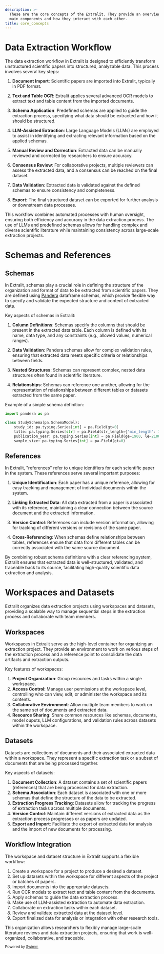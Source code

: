 ```yaml
---
description: >-
  These are the core concepts of the Extralit. They provide an overview of the
  main components and how they interact with each other.
title: core_concepts
---
```

# Data Extraction Workflow

The data extraction workflow in Extralit is designed to efficiently transform unstructured scientific papers into structured, analyzable data. This process involves several key steps:

1. **Document Import**: Scientific papers are imported into Extralit, typically in PDF format.

2. **Text and Table OCR**: Extralit applies several advanced OCR models to extract text and table content from the imported documents.

3. **Schema Application**: Predefined schemas are applied to guide the extraction process, specifying what data should be extracted and how it should be structured.

4. **LLM-Assisted Extraction**: Large Language Models (LLMs) are employed to assist in identifying and extracting relevant information based on the applied schemas.

5. **Manual Review and Correction**: Extracted data can be manually reviewed and corrected by researchers to ensure accuracy.

6. **Consensus Review**: For collaborative projects, multiple reviewers can assess the extracted data, and a consensus can be reached on the final dataset.

7. **Data Validation**: Extracted data is validated against the defined schemas to ensure consistency and completeness.

8. **Export**: The final structured dataset can be exported for further analysis or downstream data processes.

This workflow combines automated processes with human oversight, ensuring both efficiency and accuracy in the data extraction process. The use of LLMs and predefined schemas allows for handling complex and diverse scientific literature while maintaining consistency across large-scale extraction projects.

# Schemas and References

## Schemas

In Extralit, schemas play a crucial role in defining the structure of the organization and format of data to be extracted from scientific papers. They are defined using [Pandera](https://pandera.readthedocs.io/en/stable/) dataframe schemas, which provide flexible way to specify and validate the expected structure and content of extracted data.

Key aspects of schemas in Extralit:

1. **Column Definitions**: Schemas specify the columns that should be present in the extracted data table. Each column is defined with its name, data type, and any constraints (e.g., allowed values, numerical ranges).

2. **Data Validation**: Pandera schemas allow for complex validation rules, ensuring that extracted data meets specific criteria or relationships between fields.

3. **Nested Structures**: Schemas can represent complex, nested data structures often found in scientific literature.

4. **Relationships**: Schemas can reference one another, allowing for the representation of relationships between different tables or datasets extracted from the same paper.

Example of a simple schema definition:

```python
import pandera as pa

class StudySchema(pa.SchemaModel):
    study_id: pa.typing.Series[int] = pa.Field(gt=0)
    title: pa.typing.Series[str] = pa.Field(str_length={'min_length': 1})
    publication_year: pa.typing.Series[int] = pa.Field(ge=1900, le=2100)
    sample_size: pa.typing.Series[int] = pa.Field(gt=0)
```

## References

In Extralit, "references" refer to unique identifiers for each scientific paper in the system. These references serve several important purposes:

1. **Unique Identification**: Each paper has a unique reference, allowing for easy tracking and management of individual documents within the system.

2. **Linking Extracted Data**: All data extracted from a paper is associated with its reference, maintaining a clear connection between the source document and the extracted information.

3. **Version Control**: References can include version information, allowing for tracking of different versions or revisions of the same paper.

4. **Cross-Referencing**: When schemas define relationships between tables, references ensure that data from different tables can be correctly associated with the same source document.

By combining robust schema definitions with a clear referencing system, Extralit ensures that extracted data is well-structured, validated, and traceable back to its source, facilitating high-quality scientific data extraction and analysis.

# Workspaces and Datasets

Extralit organizes data extraction projects using workspaces and datasets, providing a scalable way to manage sequential steps in the extraction process and collaborate with team members.

## Workspaces

Workspaces in Extralit serve as the high-level container for organizing an extraction project. They provide an environment to work on verious steps of the extraction process and a reference point to consolidate the data artifacts and extraction outputs.

Key features of workspaces:

1. **Project Organization**: Group resources and tasks within a single workspace.
2. **Access Control**: Manage user permissions at the workspace level, controlling who can view, edit, or administer the workspace and its contents.
3. **Collaborative Environment**: Allow multiple team members to work on the same set of documents and extracted data.
4. **Resource Sharing**: Share common resources like schemas, documents, model ouputs, LLM configurations, and validation rules across datasets within the workspace.

## Datasets

Datasets are collections of documents and their associated extracted data within a workspace. They represent a specific extraction task or a subset of documents that are being processed together.

Key aspects of datasets:

1. **Document Collection**: A dataset contains a set of scientific papers (references) that are being processed for data extraction.
2. **Schema Association**: Each dataset is associated with one or more schemas that define the structure of the data to be extracted.
3. **Extraction Progress Tracking**: Datasets allow for tracking the progress of extraction tasks across multiple documents.
4. **Version Control**: Maintain different versions of extracted data as the extraction process progresses or as papers are updated.
5. **Export and Import**: Facilitate the export of extracted data for analysis and the import of new documents for processing.

## Workflow Integration

The workspace and dataset structure in Extralit supports a flexible workflow:

1. Create a workspace for a project to produce a desired a dataset.
2. Set up datasets within the workspace for different aspects of the project or batches of papers.
3. Import documents into the appropriate datasets.
4. Run OCR models to extract text and table content from the documents.
5. Apply schemas to guide the data extraction process.
6. Make use of LLM-assisted extraction to automate data extraction.
7. Collaborate on extraction tasks within each dataset.
8. Review and validate extracted data at the dataset level.
9. Export finalized data for analysis or integration with other research tools.

This organization allows researchers to flexibly manage large-scale literature reviews and data extraction projects, ensuring that work is well-organized, collaborative, and traceable.

<SwmMeta version="3.0.0"><sup>Powered by [Swimm](https://app.swimm.io/)</sup></SwmMeta>
